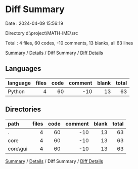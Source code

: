 # Diff Summary

Date : 2024-04-09 15:56:19

Directory d:\\project\\MATH-IME\\src

Total : 4 files,  60 codes, -10 comments, 13 blanks, all 63 lines

[Summary](results.md) / [Details](details.md) / Diff Summary / [Diff Details](diff-details.md)

## Languages
| language | files | code | comment | blank | total |
| :--- | ---: | ---: | ---: | ---: | ---: |
| Python | 4 | 60 | -10 | 13 | 63 |

## Directories
| path | files | code | comment | blank | total |
| :--- | ---: | ---: | ---: | ---: | ---: |
| . | 4 | 60 | -10 | 13 | 63 |
| core | 4 | 60 | -10 | 13 | 63 |
| core\\gui | 4 | 60 | -10 | 13 | 63 |

[Summary](results.md) / [Details](details.md) / Diff Summary / [Diff Details](diff-details.md)
